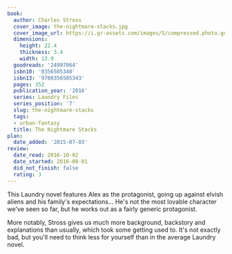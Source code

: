 ```yaml
---
book:
  author: Charles Stross
  cover_image: the-nightmare-stacks.jpg
  cover_image_url: https://i.gr-assets.com/images/S/compressed.photo.goodreads.com/books/1448811411l/24997064._SX98_.jpg
  dimensions:
    height: 22.4
    thickness: 3.4
    width: 13.9
  goodreads: '24997064'
  isbn10: '0356505340'
  isbn13: '9780356505343'
  pages: 352
  publication_year: '2016'
  series: Laundry Files
  series_position: '7'
  slug: the-nightmare-stacks
  tags:
  - urban-fantasy
  title: The Nightmare Stacks
plan:
  date_added: '2015-07-03'
review:
  date_read: 2016-10-02
  date_started: 2016-08-01
  did_not_finish: false
  rating: 3
---
```


This Laundry novel features Alex as the protagonist, going up against elvish aliens and his family's expectations... He's not the most lovable character we've seen so far, but he works out as a fairly generic protagonist.

More notably, Stross gives us much more background, backstory and explanations than usually, which took some getting used to. It's not exactly bad, but you'll need to think less for yourself than in the average Laundry novel.
